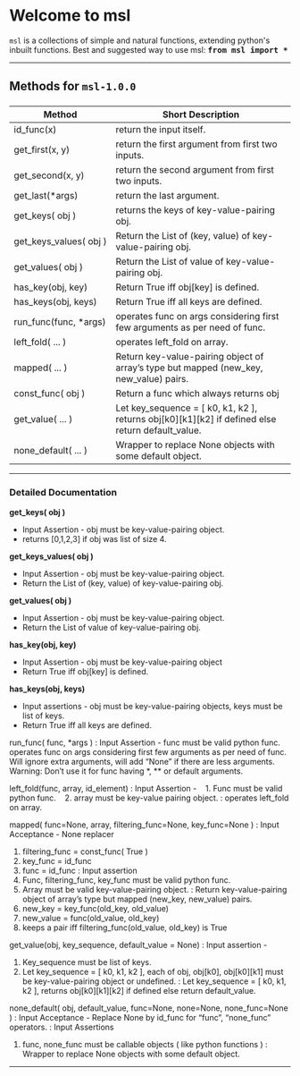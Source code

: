 Welcome to msl
===================


`msl` is a collections of simple and natural functions, extending python's inbuilt functions.
Best and suggested way to use msl: 
<kbd><b>from msl import *</b></kbd>

----------



Methods for `msl-1.0.0`
-------------

### 
Method   | Short Description
-------- | ---
id_func(x) | return the input itself.
get_first(x, y) |return the first argument from first two inputs.
get_second(x, y) | return the second argument from first two inputs.
get_last(*args) | return the last argument. 
get_keys( obj )  | returns the keys of key-value-pairing obj.
get_keys_values(&nbsp;obj&nbsp;) | Return the List of (key, value) of key-value-pairing obj.
get_values( obj ) | Return the List of value of key-value-pairing obj.
has_key(obj, key) | Return True iff obj[key] is defined.
has_keys(obj, keys) | Return True iff all keys are defined.
run_func(func,&nbsp;*args) | operates func on args considering first few arguments as per need of func.
left_fold( ... ) | operates left_fold on array.
mapped( ... ) | Return key-value-pairing object of array’s type but mapped (new_key, new_value) pairs.
const_func( obj ) | Return a func which always returns obj
get_value( ... ) | Let key_sequence = [ k0, k1, k2 ], returns obj[k0][k1][k2] if defined else return default_value.
none_default( ... ) | Wrapper to replace None objects with some default object. 


----------


### Detailed Documentation

**get_keys( obj )**
 - Input Assertion - obj must be key-value-pairing object.
 - returns [0,1,2,3] if obj was list of size 4.

**get_keys_values( obj )**
 - Input Assertion - obj must be key-value-pairing object.
 - Return the List of (key, value) of key-value-pairing obj.

**get_values( obj )**
 - Input Assertion - obj must be key-value-pairing object.
 - Return the List of value of key-value-pairing obj.

**has_key(obj, key)**
 - Input Assertion - obj must be key-value-pairing object
 - Return True iff obj[key] is defined.

**has_keys(obj, keys)**
 - Input assertions - obj must be key-value-pairing objects, keys must be list of keys.
 - Return True iff all keys are defined.

run_func( func, *args )
: Input Assertion - func must be valid python func.
operates func on args considering first few arguments as per need of func. Will ignore extra arguments, will add “None” if there are less arguments. 
Warning: Don’t use it for func having *, ** or default arguments.

left_fold(func, array, id_element)
: Input Assertion - 
&nbsp;&nbsp; 1. Func must be valid python func.
&nbsp;&nbsp; 2. array must be key-value pairing object.
: operates left_fold on array.

mapped( func=None, array, filtering_func=None, key_func=None )
: Input Acceptance - None replacer
1. filtering_func = const_func( True )
2. key_func = id_func
3. func = id_func
: Input assertion
1. Func, filtering_func, key_func must be valid python func.
2. Array must be valid key-value-pairing object.
: Return key-value-pairing object of array’s type but mapped (new_key, new_value) pairs.
1. new_key = key_func(old_key, old_value)
2. new_value = func(old_value, old_key)
3. keeps a pair iff filtering_func(old_value, old_key) is True 


get_value(obj, key_sequence, default_value = None)
: Input assertion - 
1. Key_sequence must be list of keys.
2. Let key_sequence = [ k0, k1, k2 ], each of obj, obj[k0], obj[k0][k1] must be key-value-pairing object or undefined.
: Let key_sequence = [ k0, k1, k2 ], returns obj[k0][k1][k2] if defined else return default_value.


none_default( obj, default_value, func=None, none=None, none_func=None )
: Input Acceptance - Replace None by id_func for “func”, “none_func” operators.
: Input Assertions
1. func, none_func must be callable objects ( like python functions ) 
: Wrapper to replace None objects with some default object. 


----------

